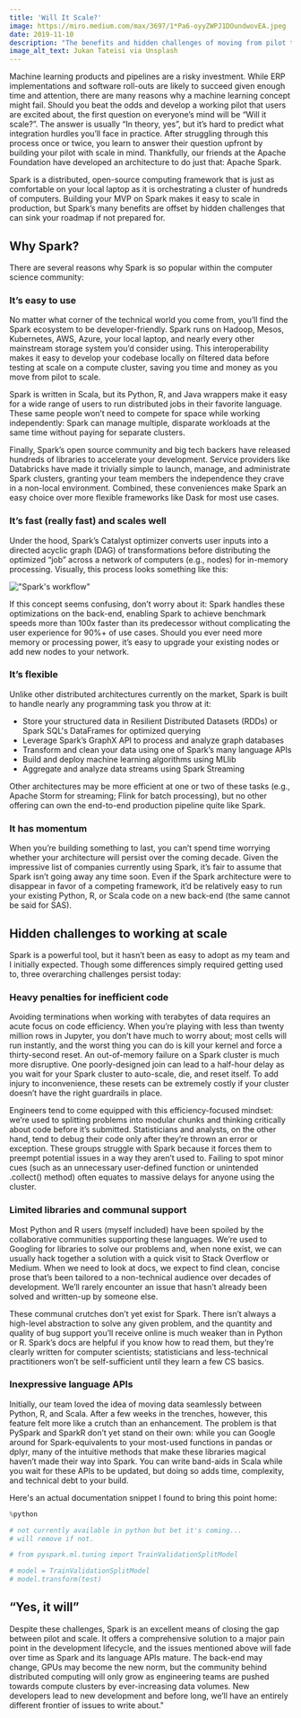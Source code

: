 ```yaml
---
title: 'Will It Scale?'
image: https://miro.medium.com/max/3697/1*Pa6-oyyZWPJ1DOundwovEA.jpeg
date: 2019-11-10
description: "The benefits and hidden challenges of moving from pilot to production in Spark"
image_alt_text: Jukan Tateisi via Unsplash
---
```


Machine learning products and pipelines are a risky investment. While ERP implementations and software roll-outs are likely to succeed given enough time and attention, there are many reasons why a machine learning concept might fail. Should you beat the odds and develop a working pilot that users are excited about, the first question on everyone’s mind will be “Will it scale?”. The answer is usually “In theory, yes”, but it’s hard to predict what integration hurdles you’ll face in practice. After struggling through this process once or twice, you learn to answer their question upfront by building your pilot with scale in mind. Thankfully, our friends at the Apache Foundation have developed an architecture to do just that: Apache Spark.

Spark is a distributed, open-source computing framework that is just as comfortable on your local laptop as it is orchestrating a cluster of hundreds of computers. Building your MVP on Spark makes it easy to scale in production, but Spark’s many benefits are offset by hidden challenges that can sink your roadmap if not prepared for.

## Why Spark?
There are several reasons why Spark is so popular within the computer science community:

### It’s easy to use
No matter what corner of the technical world you come from, you’ll find the Spark ecosystem to be developer-friendly. Spark runs on Hadoop, Mesos, Kubernetes, AWS, Azure, your local laptop, and nearly every other mainstream storage system you’d consider using. This interoperability makes it easy to develop your codebase locally on filtered data before testing at scale on a compute cluster, saving you time and money as you move from pilot to scale.

Spark is written in Scala, but its Python, R, and Java wrappers make it easy for a wide range of users to run distributed jobs in their favorite language. These same people won’t need to compete for space while working independently: Spark can manage multiple, disparate workloads at the same time without paying for separate clusters.

Finally, Spark’s open source community and big tech backers have released hundreds of libraries to accelerate your development. Service providers like Databricks have made it trivially simple to launch, manage, and administrate Spark clusters, granting your team members the independence they crave in a non-local environment. Combined, these conveniences make Spark an easy choice over more flexible frameworks like Dask for most use cases.

### It’s fast (really fast) and scales well
Under the hood, Spark’s Catalyst optimizer converts user inputs into a directed acyclic graph (DAG) of transformations before distributing the optimized “job” across a network of computers (e.g., nodes) for in-memory processing. Visually, this process looks something like this:

!["Spark's workflow"](https://miro.medium.com/max/1935/1*UiLF8AFQppwenQJDEZ7XkQ.png)

If this concept seems confusing, don’t worry about it: Spark handles these optimizations on the back-end, enabling Spark to achieve benchmark speeds more than 100x faster than its predecessor without complicating the user experience for 90%+ of use cases. Should you ever need more memory or processing power, it’s easy to upgrade your existing nodes or add new nodes to your network.

### It’s flexible
Unlike other distributed architectures currently on the market, Spark is built to handle nearly any programming task you throw at it:

* Store your structured data in Resilient Distributed Datasets (RDDs) or Spark SQL's DataFrames for optimized querying
* Leverage Spark’s GraphX API to process and analyze graph databases
* Transform and clean your data using one of Spark’s many language APIs
* Build and deploy machine learning algorithms using MLlib
* Aggregate and analyze data streams using Spark Streaming

Other architectures may be more efficient at one or two of these tasks (e.g., Apache Storm for streaming; Flink for batch processing), but no other offering can own the end-to-end production pipeline quite like Spark.

### It has momentum
When you’re building something to last, you can’t spend time worrying whether your architecture will persist over the coming decade. Given the impressive list of companies currently using Spark, it’s fair to assume that Spark isn’t going away any time soon. Even if the Spark architecture were to disappear in favor of a competing framework, it’d be relatively easy to run your existing Python, R, or Scala code on a new back-end (the same cannot be said for SAS).

## Hidden challenges to working at scale
Spark is a powerful tool, but it hasn’t been as easy to adopt as my team and I initially expected. Though some differences simply required getting used to, three overarching challenges persist today:

### Heavy penalties for inefficient code
Avoiding terminations when working with terabytes of data requires an acute focus on code efficiency. When you’re playing with less than twenty million rows in Jupyter, you don’t have much to worry about; most cells will run instantly, and the worst thing you can do is kill your kernel and force a thirty-second reset. An out-of-memory failure on a Spark cluster is much more disruptive. One poorly-designed join can lead to a half-hour delay as you wait for your Spark cluster to auto-scale, die, and reset itself. To add injury to inconvenience, these resets can be extremely costly if your cluster doesn’t have the right guardrails in place.

Engineers tend to come equipped with this efficiency-focused mindset: we’re used to splitting problems into modular chunks and thinking critically about code before it’s submitted. Statisticians and analysts, on the other hand, tend to debug their code only after they’re thrown an error or exception. These groups struggle with Spark because it forces them to preempt potential issues in a way they aren’t used to. Failing to spot minor cues (such as an unnecessary user-defined function or unintended .collect() method) often equates to massive delays for anyone using the cluster.

### Limited libraries and communal support
Most Python and R users (myself included) have been spoiled by the collaborative communities supporting these languages. We’re used to Googling for libraries to solve our problems and, when none exist, we can usually hack together a solution with a quick visit to Stack Overflow or Medium. When we need to look at docs, we expect to find clean, concise prose that’s been tailored to a non-technical audience over decades of development. We’ll rarely encounter an issue that hasn’t already been solved and written-up by someone else.

These communal crutches don’t yet exist for Spark. There isn’t always a high-level abstraction to solve any given problem, and the quantity and quality of bug support you’ll receive online is much weaker than in Python or R. Spark’s docs are helpful if you know how to read them, but they’re clearly written for computer scientists; statisticians and less-technical practitioners won’t be self-sufficient until they learn a few CS basics.

### Inexpressive language APIs
Initially, our team loved the idea of moving data seamlessly between Python, R, and Scala. After a few weeks in the trenches, however, this feature felt more like a crutch than an enhancement. The problem is that PySpark and SparkR don’t yet stand on their own: while you can Google around for Spark-equivalents to your most-used functions in pandas or dplyr, many of the intuitive methods that make these libraries magical haven’t made their way into Spark. You can write band-aids in Scala while you wait for these APIs to be updated, but doing so adds time, complexity, and technical debt to your build.

Here's an actual documentation snippet I found to bring this point home:
```python
%python

# not currently available in python but bet it's coming...
# will remove if not.

# from pyspark.ml.tuning import TrainValidationSplitModel

# model = TrainValidationSplitModel
# model.transform(test)
```

## “Yes, it will”
Despite these challenges, Spark is an excellent means of closing the gap between pilot and scale. It offers a comprehensive solution to a major pain point in the development lifecycle, and the issues mentioned above will fade over time as Spark and its language APIs mature. The back-end may change, GPUs may become the new norm, but the community behind distributed computing will only grow as engineering teams are pushed towards compute clusters by ever-increasing data volumes. New developers lead to new development and before long, we’ll have an entirely different frontier of issues to write about."